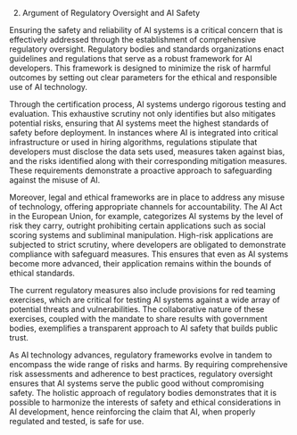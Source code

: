 2. Argument of Regulatory Oversight and AI Safety

Ensuring the safety and reliability of AI systems is a critical concern that is effectively addressed through the establishment of comprehensive regulatory oversight. Regulatory bodies and standards organizations enact guidelines and regulations that serve as a robust framework for AI developers. This framework is designed to minimize the risk of harmful outcomes by setting out clear parameters for the ethical and responsible use of AI technology.

Through the certification process, AI systems undergo rigorous testing and evaluation. This exhaustive scrutiny not only identifies but also mitigates potential risks, ensuring that AI systems meet the highest standards of safety before deployment. In instances where AI is integrated into critical infrastructure or used in hiring algorithms, regulations stipulate that developers must disclose the data sets used, measures taken against bias, and the risks identified along with their corresponding mitigation measures. These requirements demonstrate a proactive approach to safeguarding against the misuse of AI.

Moreover, legal and ethical frameworks are in place to address any misuse of technology, offering appropriate channels for accountability. The AI Act in the European Union, for example, categorizes AI systems by the level of risk they carry, outright prohibiting certain applications such as social scoring systems and subliminal manipulation. High-risk applications are subjected to strict scrutiny, where developers are obligated to demonstrate compliance with safeguard measures. This ensures that even as AI systems become more advanced, their application remains within the bounds of ethical standards.

The current regulatory measures also include provisions for red teaming exercises, which are critical for testing AI systems against a wide array of potential threats and vulnerabilities. The collaborative nature of these exercises, coupled with the mandate to share results with government bodies, exemplifies a transparent approach to AI safety that builds public trust.

As AI technology advances, regulatory frameworks evolve in tandem to encompass the wide range of risks and harms. By requiring comprehensive risk assessments and adherence to best practices, regulatory oversight ensures that AI systems serve the public good without compromising safety. The holistic approach of regulatory bodies demonstrates that it is possible to harmonize the interests of safety and ethical considerations in AI development, hence reinforcing the claim that AI, when properly regulated and tested, is safe for use.